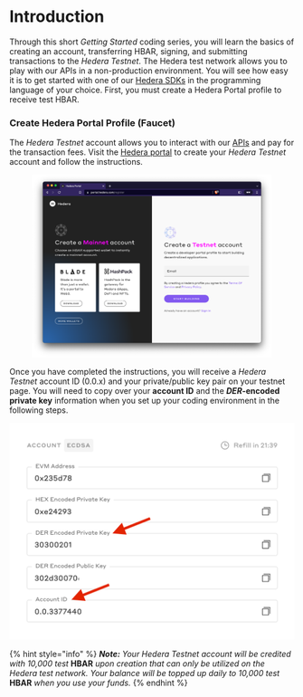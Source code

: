 # Introduction

Through this short _Getting Started_ coding series, you will learn the basics of creating an account, transferring HBAR, signing, and submitting transactions to the _Hedera Testnet_. The Hedera test network allows you to play with our APIs in a non-production environment. You will see how easy it is to get started with one of our [Hedera SDKs](../sdks-and-apis/) in the programming language of your choice. First, you must create a Hedera Portal profile to receive test HBAR.

### Create Hedera Portal Profile (Faucet)

The _Hedera Testnet_ account allows you to interact with our [APIs](../sdks-and-apis/) and pay for the transaction fees. Visit the [Hedera portal](https://portal.hedera.com/register) to create your _Hedera Testnet_ account and follow the instructions.

<figure><img src="../.gitbook/assets/portal testnet account.png" alt="Screenshot of the Hedera Developer portal (portal.hedera.com/register) account creation page."><figcaption></figcaption></figure>

Once you have completed the instructions, you will receive a _Hedera Testnet_ account ID (0.0.x) and your private/public key pair on your testnet page. You will need to copy over your **account ID** and the _**DER**_**-encoded private key** information when you set up your coding environment in the following steps.

![](<../.gitbook/assets/DER portal (2).png>)

{% hint style="info" %}
_**Note:** Your Hedera Testnet account will be credited with 10,000 test_ **HBAR** _upon creation that can only be utilized on the Hedera test network. Your balance will be topped up daily to 10,000 test_ **HBAR** _when you use your funds._
{% endhint %}
